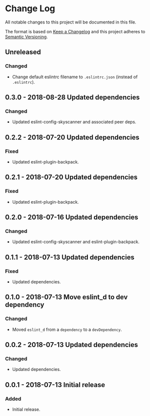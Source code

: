 # Change Log

All notable changes to this project will be documented in this file.

The format is based on [Keep a Changelog](http://keepachangelog.com/)
and this project adheres to [Semantic Versioning](http://semver.org/).

## Unreleased

### Changed
- Change default eslintrc filename to `.eslintrc.json` (instead of `.eslintrc`).

## 0.3.0 - 2018-08-28 Updated dependencies

### Changed
- Updated eslint-config-skyscanner and associated peer deps.

## 0.2.2 - 2018-07-20 Updated dependencies

### Fixed
- Updated eslint-plugin-backpack.

## 0.2.1 - 2018-07-20 Updated dependencies

### Fixed
- Updated eslint-plugin-backpack.

## 0.2.0 - 2018-07-16 Updated dependencies

### Changed
- Updated eslint-config-skyscanner and eslint-plugin-backpack.

## 0.1.1 - 2018-07-13 Updated dependencies

### Fixed
- Updated dependencies.

## 0.1.0 - 2018-07-13 Move eslint_d to dev dependency

### Changed
- Moved `eslint_d` from a `dependency` to a `devDependency`.

## 0.0.2 - 2018-07-13 Updated dependencies

### Changed
- Updated dependencies.

## 0.0.1 - 2018-07-13 Initial release

### Added
- Initial release.
